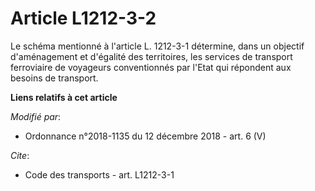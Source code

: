 # Article L1212-3-2

Le schéma mentionné à l'article L. 1212-3-1 détermine, dans un objectif d'aménagement et d'égalité des territoires, les
services de transport ferroviaire de voyageurs conventionnés par l'Etat qui répondent aux besoins de transport.

**Liens relatifs à cet article**

_Modifié par_:

  - Ordonnance n°2018-1135 du 12 décembre 2018 - art. 6 (V)

_Cite_:

  - Code des transports - art. L1212-3-1

